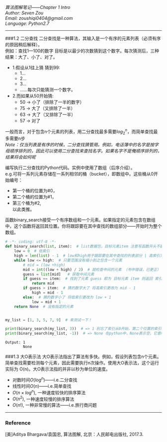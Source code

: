 _*算法图解笔记——Chapter 1 Intro*_  
_Author:    Seven Zou_  
_Email:     zoushiqi0404@gmail.com_  
_Language:  Python2.7_
* * *
###1.2 二分查找
二分查找是一种算法，其输入是一个有序的元素列表（必须有序的原因稍后解释）。  
例如：查找1—100的数字 目标是以最少的次数猜到这个数字。每次猜测后，三种结果：大了、小了、对了。  
* 1.假设从1往上猜 猜到99:
    - 1...
    - 2...
    - 3...
    - ......每次只能猜测一个数字。  
* 2.而如果从50开始猜:
    - 50 -> 小了（排除了一半的数字）
    - 75 -> 大了（又排除了一半）
    - 63 -> 大了（又排除了一半）
    - 57 -> 对了

一般而言，对于包含n个元素的列表，用二分查找最多需要$log_2^n$，而简单查找最多需要n步  
_Note：仅当列表是有序的时候，二分查找猜管用。例如，电话簿中的名字是按字母顺序排列的，因此可以使用二分查找来查找名字。如果名字不是俺顺序排列的，结果将会如何呢_  

编写执行二分查找的Python代码。实例中使用了数组（后序介绍）。  
e.g.可将一系列元素存储在一系列相邻的桶（bucket），即数组中。这些桶从0开始编号：  
- 第一个桶的位置为#0，
- 第二个桶的位置为#1，
- 第三个桶为#2,  
以此类推。
  
函数binary_search接受一个有序数组和一个元素。如果指定的元素包含在数组中，这个函数将返回其位置。你将跟踪要在其中查找的数组部分——开始时为整个数组。
```python
# -*- coding: utf-8 -*-    
def binary_search(list, item):  # list数据包，目标元素item 注意写函数开头不能为数字，必须带冒号：
    low = 0  # 低索引
    high = len(list) - 1  # low和high用于跟踪要在其中查找的列表部分 | 高索引为 len - 1（初始低索引为0）
    while low <= high:  # 只要范围没有缩小到之包含一个元素
        # mid = (low +high)
        mid = int((low + high) / 2)  # 就检查中间的元素 （书中错误，已更正）
        guess = list[mid]   # 获取中间元素
        if guess == item:  # 找到了元素 guess 即为 目标元素 item 则返回 索引 mid
            return mid
        if guess > item:  # 猜的数字大了 将高索引更改为 mid - 1
            high = mid - 1
        else:  # 猜的数字小了 将低索引更改为 low + 1
            low = mid + 1
    return None  # 没有指定的元素


my_list = [1, 3, 5, 7, 9]  # 来测试一下！

print(binary_search(my_list, 3))  # => 1 别忘了索引从0开始，第二个位置的索引为1
print(binary_search(my_list, -1))  # => None 在python中，None表示空，它意味着没有找到指定的元素
```
```
Output: 1
        None 
```

###1.3 大O表示法
大O表示法指出了算法有多快。例如，假设列表包含n个元素。简单查找需要检测每个元素，因此需要执行n次操作。使用大O表示法，这个运行实际为 O(n)。大O表示法指的并非以秒为单位的速度。

- 对数时间$O(log^n)$——i.e.二分查找 
- 线性时间$O(n)$——i.e.简单查找
- $O(n \times log^n)$, 一种速度较快的排序算法
- $O(n^2)$, 一种速度较慢的排序算法
- $O(n!)$, 一种非常慢的算法——i.e.旅行商问题  

* * * 
### Reference 
[美]Aditya Bhargava/袁国忠, 算法图解, 北京：人民邮电出版社, 2017.3.

